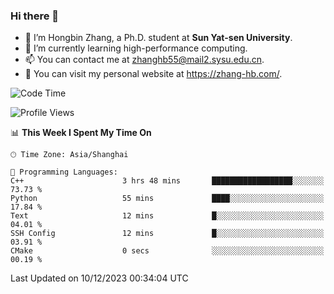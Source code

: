 ### Hi there 👋

- 🔭 I’m Hongbin Zhang, a Ph.D. student at **Sun Yat-sen University**.
- 🌱 I’m currently learning high-performance computing.
- 📫 You can contact me at zhanghb55@mail2.sysu.edu.cn.
- 👀 You can visit my personal website at https://zhang-hb.com/.

<!--START_SECTION:waka-->
![Code Time](http://img.shields.io/badge/Code%20Time-276%20hrs%205%20mins-blue)

![Profile Views](http://img.shields.io/badge/Profile%20Views-23-blue)

📊 **This Week I Spent My Time On** 

```text
🕑︎ Time Zone: Asia/Shanghai

💬 Programming Languages: 
C++                      3 hrs 48 mins       ██████████████████░░░░░░░   73.73 % 
Python                   55 mins             ████░░░░░░░░░░░░░░░░░░░░░   17.84 % 
Text                     12 mins             █░░░░░░░░░░░░░░░░░░░░░░░░   04.01 % 
SSH Config               12 mins             █░░░░░░░░░░░░░░░░░░░░░░░░   03.91 % 
CMake                    0 secs              ░░░░░░░░░░░░░░░░░░░░░░░░░   00.19 % 
```


 Last Updated on 10/12/2023 00:34:04 UTC
<!--END_SECTION:waka-->
